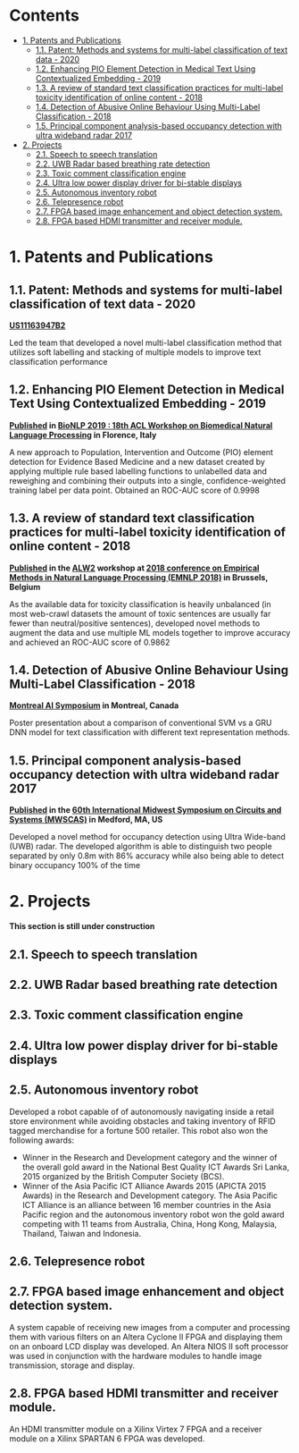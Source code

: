 # Contents <!-- omit in toc -->

- [1. Patents and Publications](#1-patents-and-publications)
  - [1.1. Patent: Methods and systems for multi-label classification of text data - 2020](#11-patent-methods-and-systems-for-multi-label-classification-of-text-data---2020)
  - [1.2. Enhancing PIO Element Detection in Medical Text Using Contextualized Embedding - 2019](#12-enhancing-pio-element-detection-in-medical-text-using-contextualized-embedding---2019)
  - [1.3. A review of standard text classification practices for multi-label toxicity identification of online content - 2018](#13-a-review-of-standard-text-classification-practices-for-multi-label-toxicity-identification-of-online-content---2018)
  - [1.4. Detection of Abusive Online Behaviour Using Multi-Label Classification - 2018](#14-detection-of-abusive-online-behaviour-using-multi-label-classification---2018)
  - [1.5. Principal component analysis-based occupancy detection with ultra wideband radar 2017](#15-principal-component-analysis-based-occupancy-detection-with-ultra-wideband-radar-2017)
- [2. Projects](#2-projects)
  - [2.1. Speech to speech translation](#21-speech-to-speech-translation)
  - [2.2. UWB Radar based breathing rate detection](#22-uwb-radar-based-breathing-rate-detection)
  - [2.3. Toxic comment classification engine](#23-toxic-comment-classification-engine)
  - [2.4. Ultra low power display driver for bi-stable displays](#24-ultra-low-power-display-driver-for-bi-stable-displays)
  - [2.5. Autonomous inventory robot](#25-autonomous-inventory-robot)
  - [2.6. Telepresence robot](#26-telepresence-robot)
  - [2.7. FPGA based image enhancement and object detection system.](#27-fpga-based-image-enhancement-and-object-detection-system)
  - [2.8. FPGA based HDMI transmitter and receiver module.](#28-fpga-based-hdmi-transmitter-and-receiver-module)

# 1. Patents and Publications

## 1.1. Patent: Methods and systems for multi-label classification of text data - 2020
	
**[US11163947B2](https://patents.google.com/patent/US11163947B2/en)**

Led the team that developed a novel multi-label classification method that utilizes soft labelling and stacking of multiple models to improve text classification performance

## 1.2. Enhancing PIO Element Detection in Medical Text Using Contextualized Embedding - 2019
**[Published](https://aclanthology.org/W19-5023.pdf) in [BioNLP 2019 : 18th ACL Workshop on Biomedical Natural Language Processing](https://www.aclweb.org/portal/content/18th-sigbiomed-workshop-biomedical-natural-language-processing) in Florence, Italy**

A new approach to Population, Intervention and Outcome (PIO) element detection for Evidence Based Medicine and a new dataset created by applying multiple rule based labelling functions to unlabelled data and reweighing and combining their outputs into a single, confidence-weighted training label per data point. Obtained an ROC-AUC score of 0.9998



## 1.3. A review of standard text classification practices for multi-label toxicity identification of online content - 2018
**[Published](https://drive.google.com/file/d/1Ea9QuE1g5oBfBg7ik-UM9wIjnSvzaAkL/view) in the [ALW2](https://sites.google.com/view/alw2018/program/accepted-papers) workshop at [2018 conference on Empirical Methods in Natural Language Processing (EMNLP 2018)](https://aclweb.org/portal/content/2nd-workshop-abusive-language-online) in Brussels, Belgium**

As the available data for toxicity classification is heavily unbalanced (in most web-crawl datasets the amount of toxic sentences are usually far fewer than neutral/positive sentences), developed novel methods to augment the data and use multiple ML models together to improve accuracy and achieved an ROC-AUC score of 0.9862

	

## 1.4. Detection of Abusive Online Behaviour Using Multi-Label Classification - 2018

**[Montreal AI Symposium](https://montrealaisymposium.wordpress.com/accepted-papers-montreal-ai-symposium-2018/) in Montreal, Canada**

Poster presentation about a comparison of conventional SVM vs a GRU DNN model for text classification with different text representation methods.

## 1.5. Principal component analysis-based occupancy detection with ultra wideband radar 2017

**[Published](https://ieeexplore.ieee.org/document/8053237) in the [60th International Midwest Symposium on Circuits and Systems (MWSCAS)](https://ieee-cas.org/conference/2017-ieee-60th-international-midwest-symposium-circuits-and-systems-mwscas) in Medford, MA, US**

Developed a novel method for occupancy detection using Ultra Wide-band (UWB) radar. The developed algorithm is able to distinguish two people separated by only 0.8m with 86% accuracy while also being able to detect binary occupancy 100\% of the time


# 2. Projects

**This section is still under construction**

## 2.1. Speech to speech translation

## 2.2. UWB Radar based breathing rate detection

## 2.3. Toxic comment classification engine

## 2.4. Ultra low power display driver for bi-stable displays

## 2.5. Autonomous inventory robot

Developed a robot capable of of autonomously navigating inside a retail store environment while avoiding obstacles and taking inventory of RFID tagged merchandise for a fortune 500 retailer. This robot also won the following awards:
- Winner in the Research and Development category and the winner of the overall gold award in the National Best Quality ICT Awards Sri Lanka, 2015 organized by the British Computer Society (BCS).
- Winner of the Asia Pacific ICT Alliance Awards 2015 (APICTA 2015 Awards) in the Research and Development category. The Asia Pacific ICT Alliance is an alliance between 16 member countries in the Asia Pacific region and the autonomous inventory robot won the gold award competing with 11 teams from Australia, China, Hong Kong, Malaysia, Thailand, Taiwan and Indonesia.

## 2.6. Telepresence robot

## 2.7. FPGA based image enhancement and object detection system.

A system capable of receiving new images from a computer and processing them with various filters
on an Altera Cyclone II FPGA and displaying them on an onboard LCD display was developed. An
Altera NIOS II soft processor was used in conjunction with the hardware modules to handle image
transmission, storage and display.

## 2.8. FPGA based HDMI transmitter and receiver module.

An HDMI transmitter module on a Xilinx Virtex 7 FPGA and a receiver module on a Xilinx SPARTAN
6 FPGA was developed.